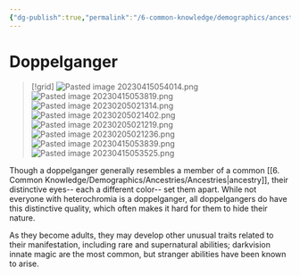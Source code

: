 ```yaml
---
{"dg-publish":true,"permalink":"/6-common-knowledge/demographics/ancestries/artificial/doppelganger/","noteIcon":""}
---
```


# Doppelganger 


>[!grid]
>![Pasted image 20230415054014.png](/img/user/x.%20Assets/Attachments/Pasted%20image%2020230415054014.png)
![Pasted image 20230415053819.png](/img/user/x.%20Assets/Attachments/Pasted%20image%2020230415053819.png)
![Pasted image 20230205021314.png](/img/user/x.%20Assets/Attachments/Pasted%20image%2020230205021314.png)
![Pasted image 20230205021402.png](/img/user/x.%20Assets/Attachments/Pasted%20image%2020230205021402.png)
>![Pasted image 20230205021219.png](/img/user/x.%20Assets/Attachments/Pasted%20image%2020230205021219.png)
>![Pasted image 20230205021236.png](/img/user/x.%20Assets/Attachments/Pasted%20image%2020230205021236.png)
>![Pasted image 20230415053839.png](/img/user/x.%20Assets/Attachments/Pasted%20image%2020230415053839.png)
>![Pasted image 20230415053525.png](/img/user/x.%20Assets/Attachments/Pasted%20image%2020230415053525.png)

Though a doppelganger generally resembles a member of a common [[6. Common Knowledge/Demographics/Ancestries/Ancestries\|ancestry]], their distinctive eyes-- each a different color-- set them apart. While not everyone with heterochromia is a doppelganger, all doppelgangers do have this distinctive quality, which often makes it hard for them to hide their nature. 

As they become adults, they may develop other unusual traits related to their manifestation, including rare and supernatural abilities; darkvision innate magic are the most common, but stranger abilities have been known to arise. 